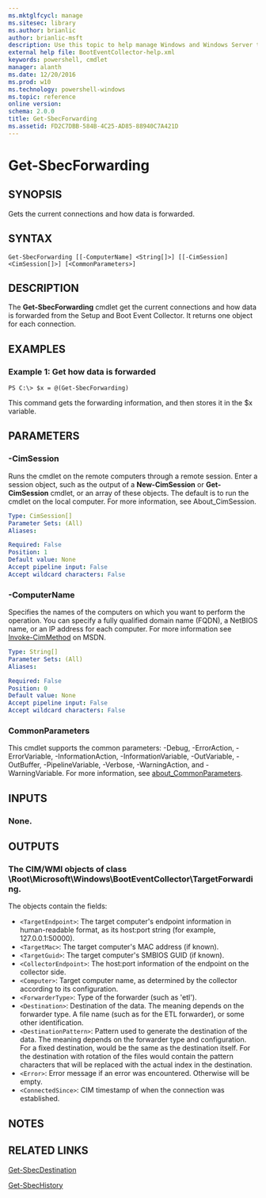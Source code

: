 ```yaml
---
ms.mktglfcycl: manage
ms.sitesec: library
ms.author: brianlic
author: brianlic-msft
description: Use this topic to help manage Windows and Windows Server technologies with Windows PowerShell.
external help file: BootEventCollector-help.xml
keywords: powershell, cmdlet
manager: alanth
ms.date: 12/20/2016
ms.prod: w10
ms.technology: powershell-windows
ms.topic: reference
online version: 
schema: 2.0.0
title: Get-SbecForwarding
ms.assetid: FD2C7DBB-584B-4C25-AD85-88940C7A421D
---
```


# Get-SbecForwarding

## SYNOPSIS
Gets the current connections and how data is forwarded.

## SYNTAX

```
Get-SbecForwarding [[-ComputerName] <String[]>] [[-CimSession] <CimSession[]>] [<CommonParameters>]
```

## DESCRIPTION
The **Get-SbecForwarding** cmdlet get the current connections and how data is forwarded from the Setup and Boot Event Collector.
It returns one object for each connection.

## EXAMPLES

### Example 1: Get how data is forwarded
```
PS C:\> $x = @(Get-SbecForwarding)
```

This command gets the forwarding information, and then stores it in the $x variable.

## PARAMETERS

### -CimSession
Runs the cmdlet on the remote computers through a remote session.
Enter a session object, such as the output of a **New-CimSession** or **Get-CimSession** cmdlet, or an array of these objects.
The default is to run the cmdlet on the local computer.
For more information, see About_CimSession.

```yaml
Type: CimSession[]
Parameter Sets: (All)
Aliases: 

Required: False
Position: 1
Default value: None
Accept pipeline input: False
Accept wildcard characters: False
```

### -ComputerName
Specifies the names of the computers on which you want to perform the operation.
You can specify a fully qualified domain name (FQDN), a NetBIOS name, or an IP address for each computer.
For more information see [Invoke-CimMethod](http://go.microsoft.com/fwlink/?LinkId=808801) on MSDN.

```yaml
Type: String[]
Parameter Sets: (All)
Aliases: 

Required: False
Position: 0
Default value: None
Accept pipeline input: False
Accept wildcard characters: False
```

### CommonParameters
This cmdlet supports the common parameters: -Debug, -ErrorAction, -ErrorVariable, -InformationAction, -InformationVariable, -OutVariable, -OutBuffer, -PipelineVariable, -Verbose, -WarningAction, and -WarningVariable. For more information, see [about_CommonParameters](http://go.microsoft.com/fwlink/?LinkID=113216).

## INPUTS

### None.

## OUTPUTS

### The CIM/WMI objects of class \Root\Microsoft\Windows\BootEventCollector\TargetForwarding.
The objects contain the fields: 

- `<TargetEndpoint>`: The target computer's endpoint information in human-readable format, as its host:port string (for example, 127.0.0.1:50000). 
- `<TargetMac>`: The target computer's MAC address (if known). 
- `<TargetGuid>`: The target computer's SMBIOS GUID (if known). 
- `<CollectorEndpoint>`: The host:port information of the endpoint on the collector side. 
- `<Computer>`: Target computer name, as determined by the collector according to its configuration. 
- `<ForwarderType>`: Type of the forwarder (such as 'etl'). 
- `<Destination>`: Destination of the data.
The meaning depends on the forwarder type.
A file name (such as for the ETL forwarder), or some other identification. 
- `<DestinationPattern>`: Pattern used to generate the destination of the data.
The meaning depends on the forwarder type and configuration.
For a fixed destination, would be the same as the destination itself.
For the destination with rotation of the files would contain the pattern characters that will be replaced with the actual index in the destination. 
- `<Error>`: Error message if an error was encountered.
Otherwise will be empty. 
- `<ConnectedSince>`: CIM timestamp of when the connection was established.

## NOTES

## RELATED LINKS

[Get-SbecDestination](./Get-SbecDestination.md)

[Get-SbecHistory](./Get-SbecHistory.md)

